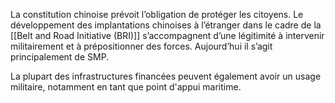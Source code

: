 La constitution chinoise prévoit l’obligation de protéger les citoyens. Le développement des implantations chinoises à l’étranger dans le cadre de la [[Belt and Road Initiative (BRI)]] s’accompagnent d’une légitimité à intervenir militairement et à prépositionner des forces. Aujourd’hui il s’agit principalement de SMP.

La plupart des infrastructures financées peuvent également avoir un usage militaire, notamment en tant que point d'appui maritime.